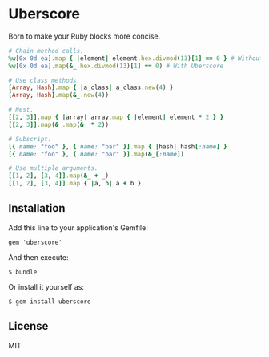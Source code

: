 # Uberscore

Born to make your Ruby blocks more concise.

```ruby
# Chain method calls.
%w[0x 0d ea].map { |element| element.hex.divmod(13)[1] == 0 } # Without Uberscore
%w[0x 0d ea].map(&_.hex.divmod(13)[1] == 0) # With Uberscore

# Use class methods.
[Array, Hash].map { |a_class| a_class.new(4) }
[Array, Hash].map(&_.new(4))

# Nest.
[[2, 3]].map { |array| array.map { |element| element * 2 } }
[[2, 3]].map(&_.map(&_ * 2))

# Subscript.
[{ name: "foo" }, { name: "bar" }].map { |hash| hash[:name] }
[{ name: "foo" }, { name: "bar" }].map(&_[:name])

# Use multiple arguments.
[[1, 2], [3, 4]].map(&_ + _)
[[1, 2], [3, 4]].map { |a, b| a + b }
```

## Installation

Add this line to your application's Gemfile:

    gem 'uberscore'

And then execute:

    $ bundle

Or install it yourself as:

    $ gem install uberscore

## License

MIT
